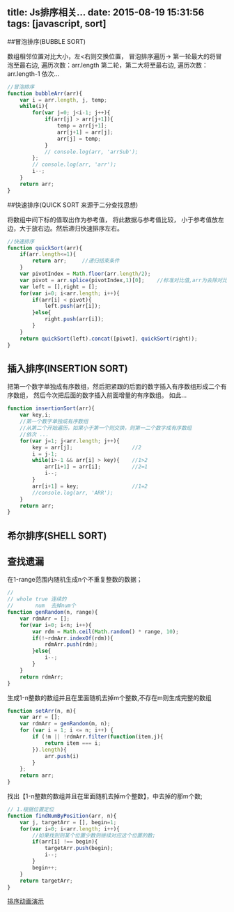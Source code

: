 title: Js排序相关...
date: 2015-08-19 15:31:56
tags: [javascript, sort]
---

##冒泡排序(BUBBLE SORT)

数组相邻位置对比大小，左<右则交换位置，
冒泡排序遍历->
第一轮最大的将冒泡至最右边, 遍历次数：arr.length
第二轮，第二大将至最右边, 遍历次数：arr.length-1
依次...

```javascript
//冒泡排序
function bubbleArr(arr){
    var i = arr.length, j, temp;
    while(i){
        for(var j=0; j<i-1; j++){
            if(arr[j] > arr[j+1]){
                temp = arr[j+1];
                arr[j+1] = arr[j];
                arr[j] = temp;
            }
            // console.log(arr, 'arrSub');
        };
        // console.log(arr, 'arr');
        i--;
    }
    return arr;
}
```

<!-- more -->

##快速排序(QUICK SORT 来源于二分查找思想)

将数组中间下标的值取出作为参考值， 将此数据与参考值比较， 小于参考值放左边，大于放右边。然后递归快速排序左右。

```javascript
//快速排序
function quickSort(arr){
    if(arr.length<=1){
        return arr;     //递归结束条件
    }
    var pivotIndex = Math.floor(arr.length/2);
    var pivot = arr.splice(pivotIndex,1)[0];    //标准对比值,arr为去除对比值后的数据
    var left = [],right = [];
    for(var i=0; i<arr.length; i++){
        if(arr[i] < pivot){
            left.push(arr[i]);
        }else{
            right.push(arr[i]);
        }
    }
    return quickSort(left).concat([pivot], quickSort(right));
}
```

## 插入排序(INSERTION SORT)
把第一个数字单独成有序数组，然后把紧跟的后面的数字插入有序数组形成二个有序数组，
然后今次把后面的数字插入前面增量的有序数组。
如此...
```javascript
function insertionSort(arr){
    var key,i;
    //第一个数字单独成有序数组
    //从第二个开始遍历，如果小于第一个则交换，则第一二个数字成有序数组
    //依次 ...
    for(var j=1; j<arr.length; j++){
        key = arr[j];                   //2   
        i = j-1;
        while(i>-1 && arr[i] > key){    //1>2
            arr[i+1] = arr[i];          //2=1
            i--;
        }
        arr[i+1] = key;                 //1=2
        //console.log(arr, 'ARR');
    }
    return arr;
}
```

## 希尔排序(SHELL SORT)

## 查找遗漏

在1-range范围内随机生成n个不重复整数的数据；

```javascript
//
// whole true 连续的
//       num  去掉num个
function genRandom(n, range){
    var rdmArr = [];
    for(var i=0; i<n; i++){
        var rdm = Math.ceil(Math.random() * range, 10);
        if(!~rdmArr.indexOf(rdm)){
            rdmArr.push(rdm);
        }else{
            i--;
        }
    }
    return rdmArr;
}
```

生成1-n整数的数组并且在里面随机去掉m个整数,不存在m则生成完整的数组
```javascript
function setArr(n, m){
    var arr = [];
    var rdmArr = genRandom(m, n);
    for (var i = 1; i <= n; i++) {
        if (!m || !rdmArr.filter(function(item,j){
            return item === i;
        }).length){
            arr.push(i)
        }
    };
    return arr;
}
```

找出【1-n整数的数组并且在里面随机去掉m个整数】，中去掉的那m个数;
```javascript
// 1.根据位置定位
function findNumByPosition(arr, n){
    var j, targetArr = [], begin=1;
    for(var i=0; i<arr.length; i++){
        //如果找到则某个位置少数则继续对应这个位置的数;
        if(arr[i] !== begin){
            targetArr.push(begin);
            i--;
        }
        begin++;
    }
    return targetArr;
}
```

[排序动画演示](http://jsdo.it/norahiko/oxIy/fullscreen)